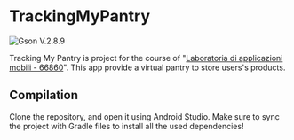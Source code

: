 # TrackingMyPantry

![Gson V.2.8.9](https://github.com/google/gson)

Tracking My Pantry is project for the course of "[Laboratoria di applicazioni mobili - 66860](https://www.unibo.it/it/didattica/insegnamenti/insegnamento/2020/367016)".
This app provide a virtual pantry to store users's products.

## Compilation

Clone the repository, and open it using Android Studio. Make sure to sync the project with Gradle files to install all the used dependencies!
